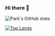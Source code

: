 ### Hi there 👋

![Park's GitHub stats](https://github-readme-stats.vercel.app/api?username=chochinlu&show_icons=true&theme=cobalt)

[![Top Langs](https://github-readme-stats.vercel.app/api/top-langs/?username=chochinlu&layout=compact&theme=cobalt)](https://github.com/chochinlu/github-readme-stats&theme=cobalt)


